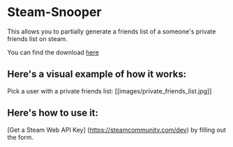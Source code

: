 # Steam-Snooper

This allows you to partially generate a friends list of a someone's private friends list on steam.

You can find the download [here](https://github.com/cisphon/Steam-Snooper/releases)

## Here's a visual example of how it works:

Pick a user with a private friends list:
[[images/private_friends_list.jpg]]



## Here's how to use it:
[Get a Steam Web API Key] (https://steamcommunity.com/dev) by filling out the form.

